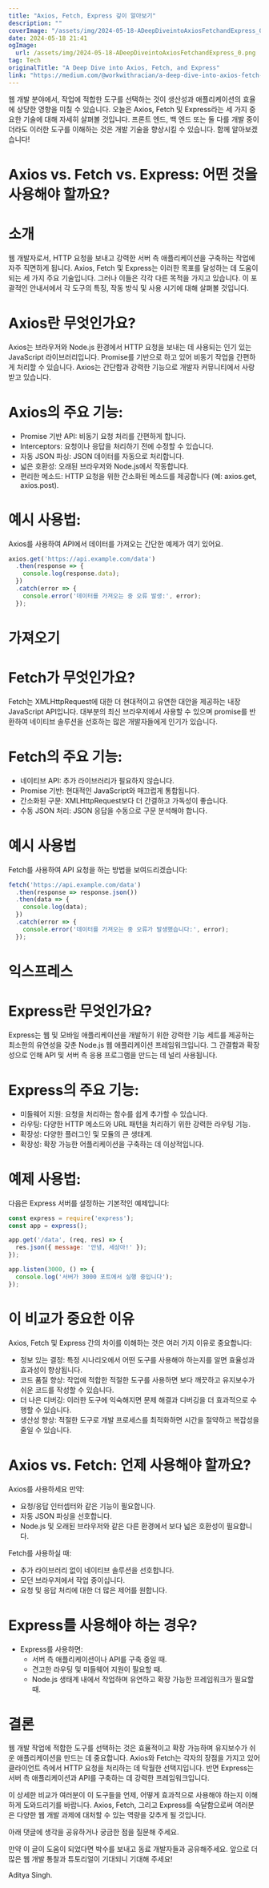 ```yaml
---
title: "Axios, Fetch, Express 깊이 알아보기"
description: ""
coverImage: "/assets/img/2024-05-18-ADeepDiveintoAxiosFetchandExpress_0.png"
date: 2024-05-18 21:41
ogImage: 
  url: /assets/img/2024-05-18-ADeepDiveintoAxiosFetchandExpress_0.png
tag: Tech
originalTitle: "A Deep Dive into Axios, Fetch, and Express"
link: "https://medium.com/@workwithracian/a-deep-dive-into-axios-fetch-and-express-bf098b85e1f0"
---
```



웹 개발 분야에서, 작업에 적합한 도구를 선택하는 것이 생산성과 애플리케이션의 효율에 상당한 영향을 미칠 수 있습니다. 오늘은 Axios, Fetch 및 Express라는 세 가지 중요한 기술에 대해 자세히 살펴볼 것입니다. 프론트 엔드, 백 엔드 또는 둘 다를 개발 중이더라도 이러한 도구를 이해하는 것은 개발 기술을 향상시킬 수 있습니다. 함께 알아보겠습니다!

# Axios vs. Fetch vs. Express: 어떤 것을 사용해야 할까요?

# 소개

웹 개발자로서, HTTP 요청을 보내고 강력한 서버 측 애플리케이션을 구축하는 작업에 자주 직면하게 됩니다. Axios, Fetch 및 Express는 이러한 목표를 달성하는 데 도움이 되는 세 가지 주요 기술입니다. 그러나 이들은 각각 다른 목적을 가지고 있습니다. 이 포괄적인 안내서에서 각 도구의 특징, 작동 방식 및 사용 시기에 대해 살펴볼 것입니다.

<div class="content-ad"></div>

# Axios란 무엇인가요?

Axios는 브라우저와 Node.js 환경에서 HTTP 요청을 보내는 데 사용되는 인기 있는 JavaScript 라이브러리입니다. Promise를 기반으로 하고 있어 비동기 작업을 간편하게 처리할 수 있습니다. Axios는 간단함과 강력한 기능으로 개발자 커뮤니티에서 사랑받고 있습니다.

# Axios의 주요 기능:

- Promise 기반 API: 비동기 요청 처리를 간편하게 합니다.
- Interceptors: 요청이나 응답을 처리하기 전에 수정할 수 있습니다.
- 자동 JSON 파싱: JSON 데이터를 자동으로 처리합니다.
- 넓은 호환성: 오래된 브라우저와 Node.js에서 작동합니다.
- 편리한 메소드: HTTP 요청을 위한 간소화된 메소드를 제공합니다 (예: axios.get, axios.post).

<div class="content-ad"></div>

# 예시 사용법:

Axios를 사용하여 API에서 데이터를 가져오는 간단한 예제가 여기 있어요.

```js
axios.get('https://api.example.com/data')
  .then(response => {
    console.log(response.data);
  })
  .catch(error => {
    console.error('데이터를 가져오는 중 오류 발생:', error);
  });
```

# 가져오기

<div class="content-ad"></div>

# Fetch가 무엇인가요?

Fetch는 XMLHttpRequest에 대한 더 현대적이고 유연한 대안을 제공하는 내장 JavaScript API입니다. 대부분의 최신 브라우저에서 사용할 수 있으며 promise를 반환하여 네이티브 솔루션을 선호하는 많은 개발자들에게 인기가 있습니다.

# Fetch의 주요 기능:

- 네이티브 API: 추가 라이브러리가 필요하지 않습니다.
- Promise 기반: 현대적인 JavaScript와 매끄럽게 통합됩니다.
- 간소화된 구문: XMLHttpRequest보다 더 간결하고 가독성이 좋습니다.
- 수동 JSON 처리: JSON 응답을 수동으로 구문 분석해야 합니다.

<div class="content-ad"></div>

# 예시 사용법

Fetch를 사용하여 API 요청을 하는 방법을 보여드리겠습니다:

```js
fetch('https://api.example.com/data')
  .then(response => response.json())
  .then(data => {
    console.log(data);
  })
  .catch(error => {
    console.error('데이터를 가져오는 중 오류가 발생했습니다:', error);
  });
```

# 익스프레스

<div class="content-ad"></div>

# Express란 무엇인가요?

Express는 웹 및 모바일 애플리케이션을 개발하기 위한 강력한 기능 세트를 제공하는 최소한의 유연성을 갖춘 Node.js 웹 애플리케이션 프레임워크입니다. 그 간결함과 확장성으로 인해 API 및 서버 측 응용 프로그램을 만드는 데 널리 사용됩니다.

# Express의 주요 기능:

- 미들웨어 지원: 요청을 처리하는 함수를 쉽게 추가할 수 있습니다.
- 라우팅: 다양한 HTTP 메소드와 URL 패턴을 처리하기 위한 강력한 라우팅 기능.
- 확장성: 다양한 플러그인 및 모듈의 큰 생태계.
- 확장성: 확장 가능한 어플리케이션을 구축하는 데 이상적입니다.

<div class="content-ad"></div>

# 예제 사용법:

다음은 Express 서버를 설정하는 기본적인 예제입니다:

```js
const express = require('express');
const app = express();

app.get('/data', (req, res) => {
  res.json({ message: '안녕, 세상아!' });
});

app.listen(3000, () => {
  console.log('서버가 3000 포트에서 실행 중입니다');
});
```

# 이 비교가 중요한 이유

<div class="content-ad"></div>

Axios, Fetch 및 Express 간의 차이를 이해하는 것은 여러 가지 이유로 중요합니다:

- 정보 있는 결정: 특정 시나리오에서 어떤 도구를 사용해야 하는지를 알면 효율성과 효과성이 향상됩니다.
- 코드 품질 향상: 작업에 적합한 적절한 도구를 사용하면 보다 깨끗하고 유지보수가 쉬운 코드를 작성할 수 있습니다.
- 더 나은 디버깅: 이러한 도구에 익숙해지면 문제 해결과 디버깅을 더 효과적으로 수행할 수 있습니다.
- 생산성 향상: 적절한 도구로 개발 프로세스를 최적화하면 시간을 절약하고 복잡성을 줄일 수 있습니다.

# Axios vs. Fetch: 언제 사용해야 할까요?

Axios를 사용하세요 만약:

<div class="content-ad"></div>

- 요청/응답 인터셉터와 같은 기능이 필요합니다.
- 자동 JSON 파싱을 선호합니다.
- Node.js 및 오래된 브라우저와 같은 다른 환경에서 보다 넓은 호환성이 필요합니다.

Fetch를 사용하실 때:

- 추가 라이브러리 없이 네이티브 솔루션을 선호합니다.
- 모던 브라우저에서 작업 중이십니다.
- 요청 및 응답 처리에 대한 더 많은 제어를 원합니다.

# Express를 사용해야 하는 경우?

<div class="content-ad"></div>

- Express를 사용하면:
  - 서버 측 애플리케이션이나 API를 구축 중일 때.
  - 견고한 라우팅 및 미들웨어 지원이 필요할 때.
  - Node.js 생태계 내에서 작업하며 유연하고 확장 가능한 프레임워크가 필요할 때.

# 결론

웹 개발 작업에 적합한 도구를 선택하는 것은 효율적이고 확장 가능하며 유지보수가 쉬운 애플리케이션을 만드는 데 중요합니다. Axios와 Fetch는 각자의 장점을 가지고 있어 클라이언트 측에서 HTTP 요청을 처리하는 데 탁월한 선택지입니다. 반면 Express는 서버 측 애플리케이션과 API를 구축하는 데 강력한 프레임워크입니다.

이 상세한 비교가 여러분이 이 도구들을 언제, 어떻게 효과적으로 사용해야 하는지 이해하게 도와드리기를 바랍니다. Axios, Fetch, 그리고 Express를 숙달함으로써 여러분은 다양한 웹 개발 과제에 대처할 수 있는 역량을 갖추게 될 것입니다.

<div class="content-ad"></div>

아래 댓글에 생각을 공유하거나 궁금한 점을 질문해 주세요.

만약 이 글이 도움이 되었다면 박수를 보내고 동료 개발자들과 공유해주세요. 앞으로 더 많은 웹 개발 통찰과 튜토리얼이 기대되니 기대해 주세요!

Aditya Singh.